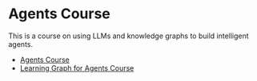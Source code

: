 # Agents Course

This is a course on using LLMs and knowledge graphs to build intelligent agents.

* [Agents Course](https://dmccreary.github.io/agents-course/)
* [Learning Graph for Agents Course](https://dmccreary.github.io/agents-course/sims/learning-graph/graph-viewer.html)
